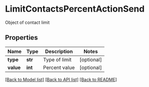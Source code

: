 # LimitContactsPercentActionSend

Object of contact limit
## Properties
Name | Type | Description | Notes
------------ | ------------- | ------------- | -------------
**type** | **str** | Type of limit | [optional] 
**value** | **int** | Percent value | [optional] 

[[Back to Model list]](../README.md#documentation-for-models) [[Back to API list]](../README.md#documentation-for-api-endpoints) [[Back to README]](../README.md)


